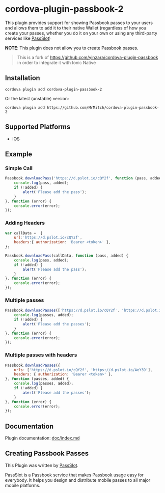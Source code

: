 # cordova-plugin-passbook-2

This plugin provides support for showing Passbook passes to your users and allows them to add it to their native Wallet (regardless of how you create your passes, whether you do it on your own or using any third-party services like [PassSlot](http://www.PassSlot.com))

**NOTE**: This plugin does not allow you to create Passbook passes.

> This is a fork of https://github.com/yinzara/cordova-plugin-passbook in order to integrate it with Ionic Native

## Installation

```
cordova plugin add cordova-plugin-passbook-2
```

Or the latest (unstable) version:

```
cordova plugin add https://github.com/MrMitch/cordova-plugin-passbook-2
```


## Supported Platforms

- iOS

## Example

### Simple Call

```js
Passbook.downloadPass('https://d.pslot.io/cQY2f', function (pass, added) {
    console.log(pass, added);
    if (!added) {
        alert('Please add the pass');
    }
}, function (error) {
    console.error(error);
});
```

### Adding Headers

```js
var callData =  {
    url:'https://d.pslot.io/cQY2f',
    headers:{ authorization: 'Bearer <token>' },
};

Passbook.downloadPass(callData, function (pass, added) {
    console.log(pass, added);
    if (!added) {
        alert('Please add the pass');
    }
}, function (error) {
    console.error(error);
});
```

### Multiple passes

```js
Passbook.downloadPasses(['https://d.pslot.io/cQY2f', 'https://d.pslot.io/AeY3D'], function (passes, added) {
    console.log(passes, added);
    if (!added) {
        alert('Please add the passes');
    }
}, function (error) {
    console.error(error);
});
```

### Multiple passes with headers

```js
Passbook.downloadPasses({
    urls: ['https://d.pslot.io/cQY2f', 'https://d.pslot.io/AeY3D'],
    headers: { authorization: 'Bearer <token>' },
}, function (passes, added) {
    console.log(passes, added);
    if (!added) {
        alert('Please add the passes');
    }
}, function (error) {
    console.error(error);
});
```

## Documentation

Plugin documentation: [doc/index.md](doc/index.md)


## Creating Passbook Passes
This Plugin was written by [PassSlot](http://www.PassSlot.com).

PassSlot is a Passbook service that makes Passbook usage easy for everybody. It helps you design and distribute mobile passes to all major mobile platforms.
